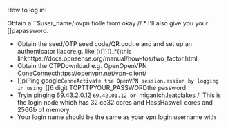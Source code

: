 How to log in:

Obtain a ``$user_name/.ovpn fiolle from okay
//.*  I'll also give you your []papassword.
* Obtain the seed/OTP seed code/QR codt e and and set up an authenticator liaccre.g. like ()[])()_*()this linkhttps://docs.opnsense.org/manual/how-tos/two_factor.html.
* Obtain the OTPDownload e.g. Open[]()OpenVPN ConeConnecthttps://openvpn.net/vpn-client/
* []piPing google``ConneActivate the OpenVPN session.ession by logging in using ``[]6 digit TOPTTPYOUR_PASSWORDthe password 
* Tryin pinging 69.43.2.0.12 ``69.42.01.12 or ``miganich.leatclakes
/. This is the login node which has 32 co32 cores and HassHaswell cores and 256Gb of memory.
* Your login name should be the same as your vpn login username with 